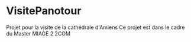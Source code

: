 # VisitePanotour

Projet pour la visite de la cathédrale d'Amiens
Ce projet est dans le cadre du Master MIAGE 2 2COM
